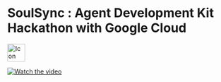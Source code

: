 # SoulSync : Agent Development Kit Hackathon with Google Cloud

<a href="https://medium.com/@saisamyuktha.n/adk-c16f53f624fc" target="_blank">
  <img src="https://cdn2.iconfinder.com/data/icons/social-media-2285/512/1_Medium_colored_svg-512.png" alt="Icon" width="40"/>
</a>

[![Watch the video](https://miro.medium.com/v2/resize:fit:1400/1*5ztbgEt4NqpVaxTc64C-XA.png)](https://youtu.be/zdYq2LZE2JE?si=TSnkivfZYZxCUwLa)
